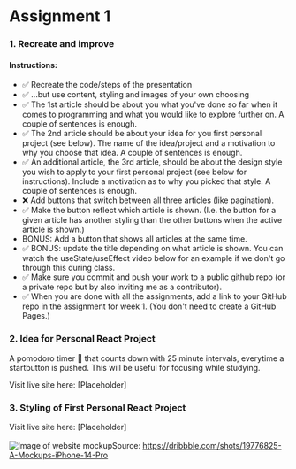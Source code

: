 # Assignment 1

### 1. Recreate and improve
#### Instructions:
- ✅ Recreate the code/steps of the presentation
- ✅ ...but use content, styling and images of your own choosing
- ✅ The 1st article should be about you what you've done so far when it comes to programming and what you would like to explore further on. A couple of sentences is enough.
- ✅ The 2nd article should be about your idea for you first personal project (see below). The name of the idea/project and a motivation to why you choose that idea. A couple of sentences is enough.
- ✅ An additional article, the 3rd article, should be about the design style you wish to apply to your first personal project (see below for instructions). Include a motivation as to why you picked that style. A couple of sentences is enough.
- ❌ Add buttons that switch between all three articles (like pagination).
- ✅ Make the button reflect which article is shown. (I.e. the button for a given article has another styling than the other buttons when the active article is shown.)
- BONUS: Add a button that shows all articles at the same time.
- ✅ BONUS: update the title depending on what article is shown. You can watch the useState/useEffect video below for an example if we don't go through this during class.
- ✅ Make sure you commit and push your work to a public github repo (or a private repo but by also inviting me as a contributor).
- ✅ When you are done with all the assignments, add a link to your GitHub repo in the assignment for week 1. (You don't need to create a GitHub Pages.)

### 2. Idea for Personal React Project
A pomodoro timer 🍅 that counts down with 25 minute intervals, everytime a startbutton is pushed. This will be useful for focusing while studying.

Visit live site here: [Placeholder]

### 3. Styling of First Personal React Project
Visit live site here: [Placeholder]
<br><br>
![Image of website mockup](https://cdn.dribbble.com/userupload/3914318/file/original-3d138abec1b1d90abce43850cf0e176a.png?compress=1&resize=1600x1200)Source: https://dribbble.com/shots/19776825-A-Mockups-iPhone-14-Pro
